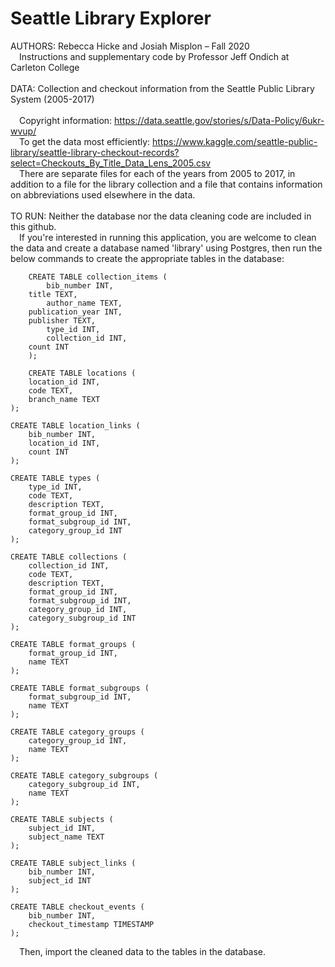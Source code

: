 # Seattle Library Explorer

AUTHORS: Rebecca Hicke and Josiah Misplon – Fall 2020<br>
&emsp;Instructions and supplementary code by Professor Jeff Ondich at Carleton College<br>
<br>
DATA: Collection and checkout information from the Seattle Public Library System (2005-2017)<br>
<br>
&emsp;Copyright information: https://data.seattle.gov/stories/s/Data-Policy/6ukr-wvup/ <br>
&emsp;To get the data most efficiently: https://www.kaggle.com/seattle-public-library/seattle-library-checkout-records?select=Checkouts_By_Title_Data_Lens_2005.csv <br>
&emsp;There are separate files for each of the years from 2005 to 2017, in addition to a file for the library collection and a file that contains information on abbreviations used elsewhere in the data. <br>
<br>
TO RUN: Neither the database nor the data cleaning code are included in this github. <br>
&emsp;If you're interested in running this application, you are welcome to clean the data and create a database named 'library' using Postgres, then run the below commands to create the appropriate tables in the database:

        CREATE TABLE collection_items (
    		bib_number INT,
		title TEXT,
    		author_name TEXT,
   		publication_year INT,
		publisher TEXT,
    		type_id INT,
    		collection_id INT,
		count INT
        );

        CREATE TABLE locations (
		location_id INT,
		code TEXT,
		branch_name TEXT
	);

	CREATE TABLE location_links (
		bib_number INT,
		location_id INT,
		count INT
	);

	CREATE TABLE types (
		type_id INT,
		code TEXT,
		description TEXT,
		format_group_id INT,
		format_subgroup_id INT,
		category_group_id INT
	);

	CREATE TABLE collections (
		collection_id INT,
		code TEXT,
		description TEXT,
		format_group_id INT,
		format_subgroup_id INT,
		category_group_id INT,
		category_subgroup_id INT
	);

	CREATE TABLE format_groups (
		format_group_id INT,
		name TEXT
	);

	CREATE TABLE format_subgroups (
		format_subgroup_id INT,
		name TEXT
	);

	CREATE TABLE category_groups (
		category_group_id INT,
		name TEXT
	);

	CREATE TABLE category_subgroups (
		category_subgroup_id INT,
		name TEXT
	);

	CREATE TABLE subjects (
		subject_id INT,
		subject_name TEXT
	);

	CREATE TABLE subject_links (
		bib_number INT,
		subject_id INT
	);

	CREATE TABLE checkout_events (
		bib_number INT,
		checkout_timestamp TIMESTAMP
	);
    
&emsp;Then, import the cleaned data to the tables in the database.
